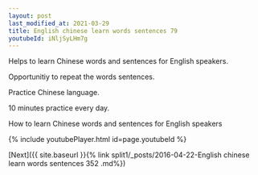 ```yaml
---
layout: post
last_modified_at: 2021-03-29
title: English chinese learn words sentences 79 
youtubeId: iNljSyLHm7g
---
```

 
 
Helps to learn Chinese words and sentences for English speakers.

Opportunitiy to repeat the words sentences. 

Practice Chinese language. 
 
10 minutes practice every day. 
 
How to learn Chinese words and sentences for English speakers 
 
{% include youtubePlayer.html id=page.youtubeId %}
 
 
[Next]({{ site.baseurl }}{% link  split1/_posts/2016-04-22-English chinese learn words sentences 352 .md%})
 
